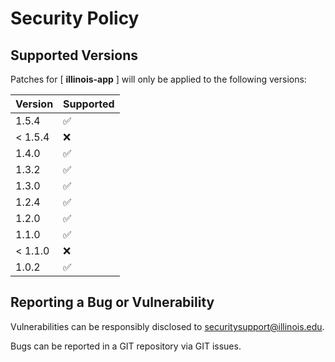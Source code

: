 # Security Policy

## Supported Versions

Patches for [ **illinois-app** ] will only be applied to the following versions:

| Version | Supported |
|---------| ------------------ |
| 1.5.4   | :white_check_mark: |
| < 1.5.4 | :x: |
| 1.4.0   | :white_check_mark: |
| 1.3.2   | :white_check_mark: |
| 1.3.0   | :white_check_mark: |
| 1.2.4   | :white_check_mark: |
| 1.2.0   | :white_check_mark: |
| 1.1.0   | :white_check_mark: |
| < 1.1.0 | :x: |
| 1.0.2   | :white_check_mark: |

## Reporting a Bug or Vulnerability

Vulnerabilities can be responsibly disclosed to [securitysupport@illinois.edu](mailto:securitysupport@illinois.edu).

Bugs can be reported in a GIT repository via GIT issues.